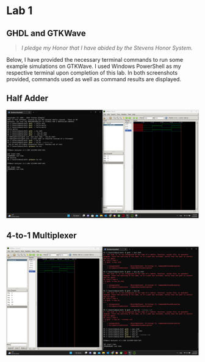 # Lab 1
## **GHDL and GTKWave**
> *I pledge my Honor that I have abided by the Stevens Honor System.*

Below, I have provided the necessary terminal commands to run some example simulations on GTKWave. I used Windows PowerShell as my respective terminal upon completion of this lab. In both screenshots provided, commands used as well as command results are displayed.  

## Half Adder

![Half Adder](https://github.com/dyassa123/CPE322A/blob/main/Lab%201/Media/Half%20Adder.png)

## 4-to-1 Multiplexer

![4-to-1 Mutliplexer](https://github.com/dyassa123/CPE322A/blob/main/Lab%201/Media/4-to-1%20Multiplexer.png)

